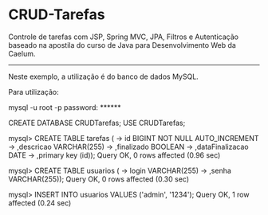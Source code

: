 # CRUD-Tarefas

Controle de tarefas com JSP, Spring MVC, JPA, Filtros e Autenticação baseado na apostila do curso de Java para Desenvolvimento Web da Caelum.

-----------------------------------

Neste exemplo, a utilização é do banco de dados MySQL.

Para utilização:

mysql -u root -p
password: ******

CREATE DATABASE CRUDTarefas;
USE CRUDTarefas;

mysql> CREATE TABLE tarefas (
	-> id BIGINT NOT NULL AUTO_INCREMENT
	-> ,descricao VARCHAR(255)
	-> ,finalizado BOOLEAN
	-> ,dataFinalizacao DATE
	-> ,primary key (id));
Query OK, 0 rows affected (0.96 sec)

mysql> CREATE TABLE usuarios (
	-> login VARCHAR(255)
	-> ,senha VARCHAR(255));
Query OK, 0 rows affected (0.30 sec)

mysql> INSERT INTO usuarios VALUES ('admin', '1234');
Query OK, 1 row affected (0.24 sec)
